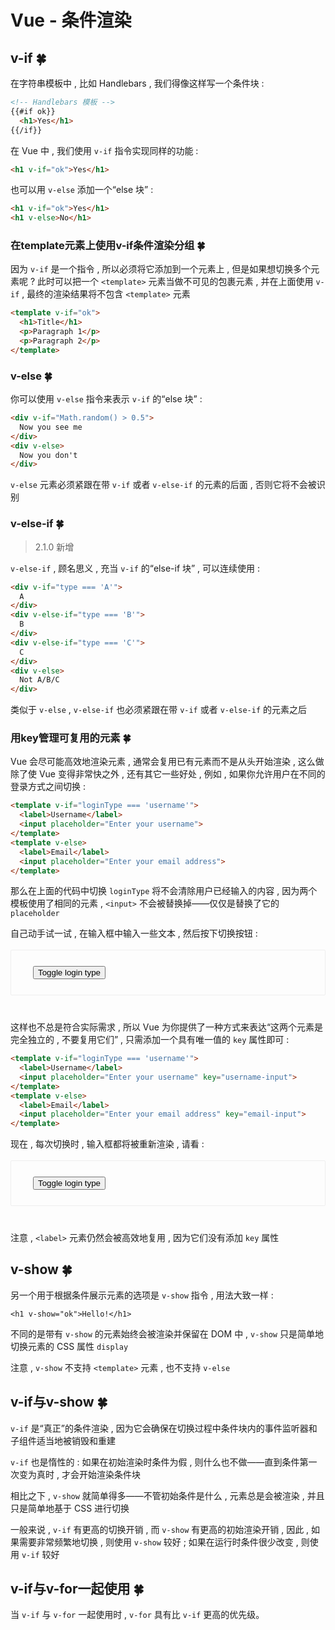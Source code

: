 # Vue - 条件渲染

## v-if  🍀

在字符串模板中 , 比如 Handlebars , 我们得像这样写一个条件块 : 

```html
<!-- Handlebars 模板 -->
{{#if ok}}
  <h1>Yes</h1>
{{/if}}
```

在 Vue 中 , 我们使用 `v-if` 指令实现同样的功能 : 

```html
<h1 v-if="ok">Yes</h1>
```

也可以用 `v-else` 添加一个“else 块” : 

```html
<h1 v-if="ok">Yes</h1>
<h1 v-else>No</h1>
```

### 在template元素上使用v-if条件渲染分组  🍀

因为 `v-if` 是一个指令 , 所以必须将它添加到一个元素上 , 但是如果想切换多个元素呢 ? 此时可以把一个 `<template>` 元素当做不可见的包裹元素 , 并在上面使用 `v-if` , 最终的渲染结果将不包含 `<template>` 元素

```html
<template v-if="ok">
  <h1>Title</h1>
  <p>Paragraph 1</p>
  <p>Paragraph 2</p>
</template>
```

### v-else  🍀

你可以使用 `v-else` 指令来表示 `v-if` 的“else 块” : 

```html
<div v-if="Math.random() > 0.5">
  Now you see me
</div>
<div v-else>
  Now you don't
</div>
```

`v-else` 元素必须紧跟在带 `v-if` 或者 `v-else-if` 的元素的后面 , 否则它将不会被识别

### v-else-if  🍀

> 2.1.0 新增

`v-else-if` , 顾名思义 , 充当 `v-if` 的“else-if 块” , 可以连续使用 : 

```html
<div v-if="type === 'A'">
  A
</div>
<div v-else-if="type === 'B'">
  B
</div>
<div v-else-if="type === 'C'">
  C
</div>
<div v-else>
  Not A/B/C
</div>
```

类似于 `v-else` , `v-else-if` 也必须紧跟在带 `v-if` 或者 `v-else-if` 的元素之后

### 用key管理可复用的元素  🍀

Vue 会尽可能高效地渲染元素 , 通常会复用已有元素而不是从头开始渲染 , 这么做除了使 Vue 变得非常快之外 , 还有其它一些好处 , 例如 , 如果你允许用户在不同的登录方式之间切换 : 

```html
<template v-if="loginType === 'username'">
  <label>Username</label>
  <input placeholder="Enter your username">
</template>
<template v-else>
  <label>Email</label>
  <input placeholder="Enter your email address">
</template>
```

那么在上面的代码中切换 `loginType` 将不会清除用户已经输入的内容 , 因为两个模板使用了相同的元素 , `<input>` 不会被替换掉——仅仅是替换了它的 `placeholder`

自己动手试一试 , 在输入框中输入一些文本 , 然后按下切换按钮 : 

<div id="no-key-example" style="border: 1px solid #eee;border-radius: 2px;padding: 25px 35px;margin-top: 1em;margin-bottom: 40px;font-size: 1.2em;line-height: 1.5em;-webkit-user-select: none;user-select: none;overflow-x: auto;"><template v-if="loginType === 'username'">
  <label>Username</label>
  <input placeholder="Enter your username">
</template>
<template v-else>
  <label>Email</label>
  <input placeholder="Enter your email address">
</template>
<button>Toggle login type</button>
</div>


这样也不总是符合实际需求 , 所以 Vue 为你提供了一种方式来表达“这两个元素是完全独立的 , 不要复用它们” , 只需添加一个具有唯一值的 `key` 属性即可 : 

```html
<template v-if="loginType === 'username'">
  <label>Username</label>
  <input placeholder="Enter your username" key="username-input">
</template>
<template v-else>
  <label>Email</label>
  <input placeholder="Enter your email address" key="email-input">
</template>
```

现在 , 每次切换时 , 输入框都将被重新渲染 , 请看 : 

<div id="key-example" style="border: 1px solid #eee;border-radius: 2px;padding: 25px 35px;margin-top: 1em;margin-bottom: 40px;font-size: 1.2em;line-height: 1.5em;-webkit-user-select: none;user-select: none;overflow-x: auto;"><template v-if="loginType === 'username'">
  <label>Username</label>
  <input placeholder="Enter your username" key="username-input">
</template>
<template v-else>
  <label>Email</label>
  <input placeholder="Enter your email address" key="email-input">
</template>
<button>Toggle login type</button>
</div>

注意 , `<label>` 元素仍然会被高效地复用 , 因为它们没有添加 `key` 属性

## v-show  🍀

另一个用于根据条件展示元素的选项是 `v-show` 指令 , 用法大致一样 : 

```
<h1 v-show="ok">Hello!</h1>
```

不同的是带有 `v-show` 的元素始终会被渲染并保留在 DOM 中 , `v-show` 只是简单地切换元素的 CSS 属性 `display`

注意 , `v-show` 不支持 `<template>` 元素 , 也不支持 `v-else`

## v-if与v-show  🍀

`v-if` 是“真正”的条件渲染 , 因为它会确保在切换过程中条件块内的事件监听器和子组件适当地被销毁和重建

`v-if` 也是惰性的 : 如果在初始渲染时条件为假 , 则什么也不做——直到条件第一次变为真时 , 才会开始渲染条件块

相比之下 , `v-show` 就简单得多——不管初始条件是什么 , 元素总是会被渲染 , 并且只是简单地基于 CSS 进行切换

一般来说 , `v-if` 有更高的切换开销 , 而 `v-show` 有更高的初始渲染开销 , 因此 , 如果需要非常频繁地切换 , 则使用 `v-show` 较好 ; 如果在运行时条件很少改变 , 则使用 `v-if` 较好

## v-if与v-for一起使用  🍀

当 `v-if` 与 `v-for` 一起使用时 , `v-for` 具有比 `v-if` 更高的优先级。

<script src="vue.min.js"></script>
<script>
new Vue({
  el: '#no-key-example',
  data: {
    loginType: 'username'
  },
  methods: {
    toggleLoginType: function () {
      return this.loginType = this.loginType === 'username' ? 'email' : 'username'
    }
  }
});
new Vue({
  el: '#key-example',
  data: {
    loginType: 'username'
  },
  methods: {
    toggleLoginType: function () {
      return this.loginType = this.loginType === 'username' ? 'email' : 'username'
    }
  }
})
</script>